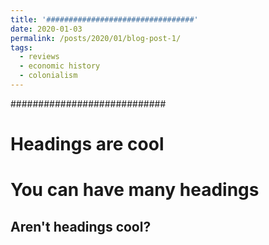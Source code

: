 ```yaml
---
title: '#################################'
date: 2020-01-03
permalink: /posts/2020/01/blog-post-1/
tags:
  - reviews
  - economic history
  - colonialism
---
```


############################

Headings are cool
======

You can have many headings
======

Aren't headings cool?
------
